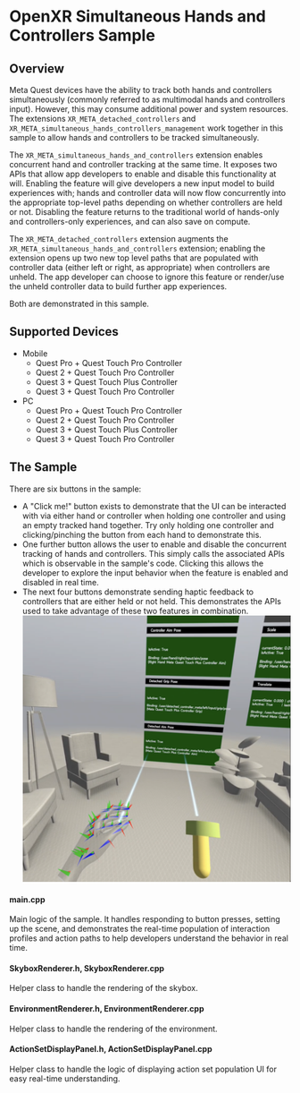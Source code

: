 # OpenXR Simultaneous Hands and Controllers Sample

## Overview
Meta Quest devices have the ability to track both hands and controllers simultaneously (commonly referred to as multimodal hands and controllers input). However, this may consume additional power and system resources. The extensions `XR_META_detached_controllers` and `XR_META_simultaneous_hands_controllers_management` work together in this sample to allow hands and controllers to be tracked simultaneously.

The `XR_META_simultaneous_hands_and_controllers` extension enables concurrent hand and controller tracking at the same time. It exposes two APIs that allow app developers to enable and disable this functionality at will. Enabling the feature will give developers a new input model to build experiences with; hands and controller data will now flow concurrently into the appropriate top-level paths depending on whether controllers are held or not. Disabling the feature returns to the traditional world of hands-only and controllers-only experiences, and can also save on compute.

The `XR_META_detached_controllers` extension augments the `XR_META_simultaneous_hands_and_controllers` extension; enabling the extension opens up two new top level paths that are populated with controller data (either left or right, as appropriate) when controllers are unheld. The app developer can choose to ignore this feature or render/use the unheld controller data to build further app experiences.

Both are demonstrated in this sample.

## Supported Devices
* Mobile
    * Quest Pro + Quest Touch Pro Controller
    * Quest 2 + Quest Touch Pro Controller
    * Quest 3 + Quest Touch Plus Controller
    * Quest 3 + Quest Touch Pro Controller
* PC
    * Quest Pro + Quest Touch Pro Controller
    * Quest 2 + Quest Touch Pro Controller
    * Quest 3 + Quest Touch Plus Controller
    * Quest 3 + Quest Touch Pro Controller

## The Sample
There are six buttons in the sample:
* A "Click me!" button exists to demonstrate that the UI can be interacted with via either hand or controller when holding one controller and using an empty tracked hand together. Try only holding one controller and clicking/pinching the button from each hand to demonstrate this.
* One further button allows the user to enable and disable the concurrent tracking of hands and controllers. This simply calls the associated APIs which is observable in the sample's code. Clicking this allows the developer to explore the input behavior when the feature is enabled and disabled in real time.
* The next four buttons demonstrate sending haptic feedback to controllers that are either held or not held. This demonstrates the APIs used to take advantage of these two features in combination.
![screen_shot](images/screen_shot.png)

#### main.cpp
Main logic of the sample. It handles responding to button presses, setting up the scene, and demonstrates the real-time population of interaction profiles and action paths to help developers understand the behavior in real time.

#### SkyboxRenderer.h, SkyboxRenderer.cpp
Helper class to handle the rendering of the skybox.

#### EnvironmentRenderer.h, EnvironmentRenderer.cpp
Helper class to handle the rendering of the environment.

#### ActionSetDisplayPanel.h, ActionSetDisplayPanel.cpp
Helper class to handle the logic of displaying action set population UI for easy real-time understanding.
